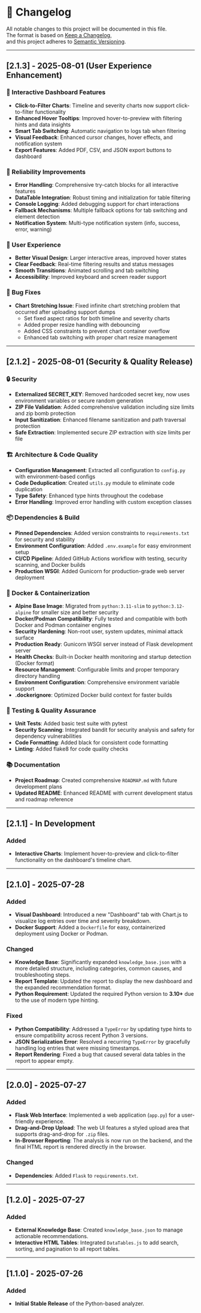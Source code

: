 # 📄 Changelog

All notable changes to this project will be documented in this file.  
The format is based on [Keep a Changelog](https://keepachangelog.com/),  
and this project adheres to [Semantic Versioning](https://semver.org/).

---

## [2.1.3] - 2025-08-01 (User Experience Enhancement)

### 🎯 Interactive Dashboard Features
- **Click-to-Filter Charts**: Timeline and severity charts now support click-to-filter functionality
- **Enhanced Hover Tooltips**: Improved hover-to-preview with filtering hints and data insights
- **Smart Tab Switching**: Automatic navigation to logs tab when filtering
- **Visual Feedback**: Enhanced cursor changes, hover effects, and notification system
- **Export Features**: Added PDF, CSV, and JSON export buttons to dashboard

### 🔧 Reliability Improvements
- **Error Handling**: Comprehensive try-catch blocks for all interactive features
- **DataTable Integration**: Robust timing and initialization for table filtering
- **Console Logging**: Added debugging support for chart interactions
- **Fallback Mechanisms**: Multiple fallback options for tab switching and element detection
- **Notification System**: Multi-type notification system (info, success, error, warning)

### 🎨 User Experience
- **Better Visual Design**: Larger interactive areas, improved hover states
- **Clear Feedback**: Real-time filtering results and status messages
- **Smooth Transitions**: Animated scrolling and tab switching
- **Accessibility**: Improved keyboard and screen reader support

### 🐛 Bug Fixes
- **Chart Stretching Issue**: Fixed infinite chart stretching problem that occurred after uploading support dumps
  - Set fixed aspect ratios for both timeline and severity charts
  - Added proper resize handling with debouncing
  - Added CSS constraints to prevent chart container overflow
  - Enhanced tab switching with proper chart resize management

---

## [2.1.2] - 2025-08-01 (Security & Quality Release)

### 🔒 Security
- **Externalized SECRET_KEY**: Removed hardcoded secret key, now uses environment variables or secure random generation
- **ZIP File Validation**: Added comprehensive validation including size limits and zip bomb protection
- **Input Sanitization**: Enhanced filename sanitization and path traversal protection
- **Safe Extraction**: Implemented secure ZIP extraction with size limits per file

### 🏗️ Architecture & Code Quality
- **Configuration Management**: Extracted all configuration to `config.py` with environment-based configs
- **Code Deduplication**: Created `utils.py` module to eliminate code duplication
- **Type Safety**: Enhanced type hints throughout the codebase
- **Error Handling**: Improved error handling with custom exception classes

### 📦 Dependencies & Build

- **Pinned Dependencies**: Added version constraints to `requirements.txt` for security and stability
- **Environment Configuration**: Added `.env.example` for easy environment setup
- **CI/CD Pipeline**: Added GitHub Actions workflow with testing, security scanning, and Docker builds
- **Production WSGI**: Added Gunicorn for production-grade web server deployment

### 🐳 Docker & Containerization

- **Alpine Base Image**: Migrated from `python:3.11-slim` to `python:3.12-alpine` for smaller size and better security
- **Docker/Podman Compatibility**: Fully tested and compatible with both Docker and Podman container engines
- **Security Hardening**: Non-root user, system updates, minimal attack surface
- **Production Ready**: Gunicorn WSGI server instead of Flask development server
- **Health Checks**: Built-in Docker health monitoring and startup detection (Docker format)
- **Resource Management**: Configurable limits and proper temporary directory handling
- **Environment Configuration**: Comprehensive environment variable support
- **.dockerignore**: Optimized Docker build context for faster builds

### 🧪 Testing & Quality Assurance
- **Unit Tests**: Added basic test suite with pytest
- **Security Scanning**: Integrated bandit for security analysis and safety for dependency vulnerabilities
- **Code Formatting**: Added black for consistent code formatting
- **Linting**: Added flake8 for code quality checks

### 📚 Documentation
- **Project Roadmap**: Created comprehensive `ROADMAP.md` with future development plans
- **Updated README**: Enhanced README with current development status and roadmap reference

---

## [2.1.1] - In Development

### Added
- **Interactive Charts**: Implement hover-to-preview and click-to-filter functionality on the dashboard's timeline chart.

---

## [2.1.0] - 2025-07-28

### Added
- **Visual Dashboard**: Introduced a new "Dashboard" tab with Chart.js to visualize log entries over time and severity breakdown.
- **Docker Support**: Added a `Dockerfile` for easy, containerized deployment using Docker or Podman.

### Changed
- **Knowledge Base**: Significantly expanded `knowledge_base.json` with a more detailed structure, including categories, common causes, and troubleshooting steps.
- **Report Template**: Updated the report to display the new dashboard and the expanded recommendation format.
- **Python Requirement**: Updated the required Python version to **3.10+** due to the use of modern type hinting.

### Fixed
- **Python Compatibility**: Addressed a `TypeError` by updating type hints to ensure compatibility across recent Python 3 versions.
- **JSON Serialization Error**: Resolved a recurring `TypeError` by gracefully handling log entries that were missing timestamps.
- **Report Rendering**: Fixed a bug that caused several data tables in the report to appear empty.

---

## [2.0.0] - 2025-07-27

### Added
- **Flask Web Interface**: Implemented a web application (`app.py`) for a user-friendly experience.
- **Drag-and-Drop Upload**: The web UI features a styled upload area that supports drag-and-drop for `.zip` files.
- **In-Browser Reporting**: The analysis is now run on the backend, and the final HTML report is rendered directly in the browser.

### Changed
- **Dependencies**: Added `Flask` to `requirements.txt`.

---

## [1.2.0] - 2025-07-27

### Added
- **External Knowledge Base**: Created `knowledge_base.json` to manage actionable recommendations.
- **Interactive HTML Tables**: Integrated `DataTables.js` to add search, sorting, and pagination to all report tables.

---

## [1.1.0] - 2025-07-26

### Added
- **Initial Stable Release** of the Python-based analyzer.